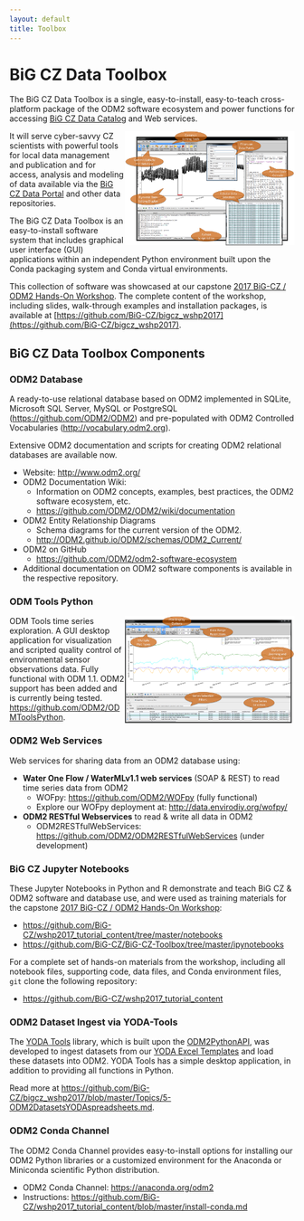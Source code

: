```yaml
---
layout: default
title: Toolbox
---
```


# BiG CZ Data Toolbox

The BiG CZ Data Toolbox is a single, easy-to-install, easy-to-teach cross-platform package of the ODM2 software ecosystem and power functions for accessing [BiG CZ Data Catalog](http://bigcz.org/catalog) and Web services.

<img src="https://github.com/BiG-CZ/bigcz.org/blob/master/assets/img/ODM2-Tools-Screenshot2-PowerFunctions.png?raw=true" align="right" width="300">

It will serve cyber-savvy CZ scientists with powerful tools for local data management and publication and for access, analysis and modeling of data available via the [BiG CZ Data Portal](http://bigcz.org/portal/) and other data repositories.

The BiG CZ Data Toolbox is an easy-to-install software system that includes graphical user interface (GUI) applications within an independent Python environment built upon the Conda packaging system and Conda virtual environments.

This collection of software was showcased at our capstone [2017 BiG-CZ / ODM2 Hands-On Workshop](https://github.com/BiG-CZ/bigcz_wshp2017). The complete content of the workshop, including slides, walk-through examples and installation packages, is available at [https://github.com/BiG-CZ/bigcz_wshp2017](https://github.com/BiG-CZ/bigcz_wshp2017).

## BiG CZ Data Toolbox Components

### ODM2 Database

A ready-to-use relational database based on ODM2 implemented in SQLite, Microsoft SQL Server, MySQL or PostgreSQL (<https://github.com/ODM2/ODM2>) and pre-populated with ODM2 Controlled Vocabularies (<http://vocabulary.odm2.org>).

Extensive ODM2 documentation and scripts for creating ODM2 relational databases are available now.

- Website: <http://www.odm2.org/>
- ODM2 Documentation Wiki:
  - Information on ODM2 concepts, examples, best practices, the ODM2 software ecosystem, etc.
  - <https://github.com/ODM2/ODM2/wiki/documentation>
- ODM2 Entity Relationship Diagrams
  - Schema diagrams for the current version of the ODM2.
  - <http://ODM2.github.io/ODM2/schemas/ODM2_Current/>
- ODM2 on GitHub
  - <https://github.com/ODM2/odm2-software-ecosystem>
- Additional documentation on ODM2 software components is available in the respective repository.

### ODM Tools Python

<img src="https://github.com/BiG-CZ/bigcz.org/blob/master/assets/img/ODM2-Tools-Screenshot1-TimeSeriesFunctions.png?raw=true" align="right" width="300">

ODM Tools time series exploration.
A GUI desktop application for visualization and scripted quality control of environmental sensor observations data. Fully functional with ODM 1.1. ODM2 support has been added and is currently being tested.  <https://github.com/ODM2/ODMToolsPython>.

### ODM2 Web Services

Web services for sharing data from an ODM2 database using:

* **Water One Flow / WaterMLv1.1 web services** (SOAP & REST) to read time series data from ODM2 
  * WOFpy: <https://github.com/ODM2/WOFpy> (fully functional)
  * Explore our WOFpy deployment at: <http://data.envirodiy.org/wofpy/>
* **ODM2 RESTful Webservices** to read & write all data in ODM2
  * ODM2RESTfulWebServices: <https://github.com/ODM2/ODM2RESTfulWebServices> (under development)
  
### BiG CZ Jupyter Notebooks
These Jupyter Notebooks in Python and R demonstrate and teach BiG CZ & ODM2 software and database use, and were used as training materials for the capstone [2017 BiG-CZ / ODM2 Hands-On Workshop](https://github.com/BiG-CZ/bigcz_wshp2017):

* <https://github.com/BiG-CZ/wshp2017_tutorial_content/tree/master/notebooks>
* <https://github.com/BiG-CZ/BiG-CZ-Toolbox/tree/master/ipynotebooks>

For a complete set of hands-on materials from the workshop, including all notebook files, supporting code, data files, and Conda environment files, `git` clone the following repository:

* <https://github.com/BiG-CZ/wshp2017_tutorial_content>

### ODM2 Dataset Ingest via YODA-Tools

The [YODA Tools](https://github.com/ODM2/YODA-Tools) library, which is built upon the [ODM2PythonAPI](https://github.com/ODM2/ODM2PythonAPI), was developed to ingest datasets from our [YODA Excel Templates](https://github.com/ODM2/YODA-File/tree/master/excel_templates) and load these datasets into ODM2. YODA Tools has a simple desktop application, in addition to providing all functions in Python.

Read more at <https://github.com/BiG-CZ/bigcz_wshp2017/blob/master/Topics/5-ODM2DatasetsYODAspreadsheets.md>.


### ODM2 Conda Channel

The ODM2 Conda Channel provides easy-to-install options for installing our ODM2 Python libraries or a customized environment for the Anaconda or Miniconda scientific Python distribution.

* ODM2 Conda Channel: <https://anaconda.org/odm2>
* Instructions: <https://github.com/BiG-CZ/wshp2017_tutorial_content/blob/master/install-conda.md>

